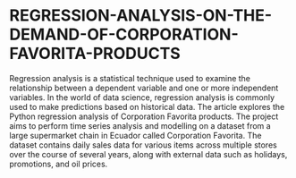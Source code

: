 # REGRESSION-ANALYSIS-ON-THE-DEMAND-OF-CORPORATION-FAVORITA-PRODUCTS

Regression analysis is a statistical technique used to examine the relationship between a dependent variable and one or more independent variables. In the world of data science, regression analysis is commonly used to make predictions based on historical data. The article explores the Python regression analysis of Corporation Favorita products.
The project aims to perform time series analysis and modelling on a dataset from a large supermarket chain in Ecuador called Corporation Favorita. The dataset contains daily sales data for various items across multiple stores over the course of several years, along with external data such as holidays, promotions, and oil prices.
